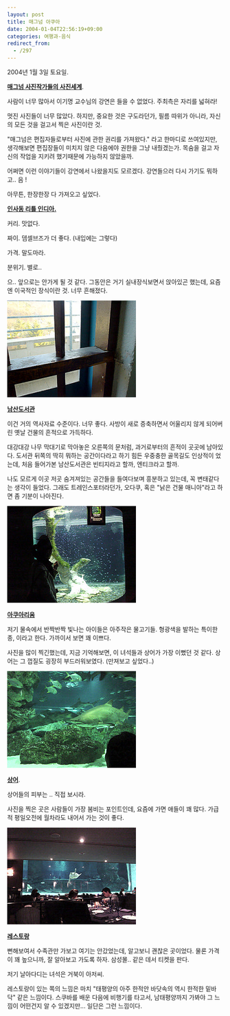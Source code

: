 ```yaml
---
layout: post
title: 매그넘 아쿠아
date: 2004-01-04T22:56:19+09:00
categories: 여행과-음식
redirect_from:
  - /297
---
```


2004년 1월 3일 토요일.

<u><b>매그넘 사진작가들의 사진세계</b></u>.

사람이 너무 많아서 이기명 교수님의 강연은 들을 수 없었다. 주최측은 자리를 넓혀라!

멋진 사진들이 너무 많았다. 하지만, 중요한 것은 구도라던가, 필름 따위가 아니라, 자신의 모든 것을 걸고서 찍은 사진이란 것.

"매그넘은 편집자들로부터 사진에 관한 권리를 가져왔다." 라고 한마디로 쓰여있지만, 생각해보면 편집장들이 미치지 않은 다음에야 권한을 그냥 내줬겠는가. 목숨을 걸고 자신의 작업을 지키려 했기때문에 가능하지 않았을까.

어쩌면 이런 이야기들이 강연에서 나왔을지도 모르겠다. 강연들으러 다시 가기도 뭐하고.. 음 !

아무튼, 한장한장 다 가져오고 싶었다.

<u><b>인사동 리틀 인디아.</b></u>

커리. 맛없다.

짜이. 뎀셀브즈가 더 좋다. (내입에는 그렇다)

가격. 말도마라.

분위기. 별로..

으.. 앞으로는 안가게 될 것 같다. 그동안은 거기 실내장식보면서 앉아있곤 했는데, 요즘엔 이국적인 장식이란 것. 너무 흔해졌다.

![ ](/assets/media/logs_archives_DSC03005.jpg)

<u><b>남산도서관</b></u>

이건 거의 역사자료 수준이다. 너무 좋다. 사방이 새로 증축하면서 어울리지 않게 되어버린 옛날 건물의 흔적으로 가득하다.

대강대강 나무 막대기로 막아놓은 오른쪽의 문처럼, 과거로부터의 흔적이 곳곳에 남아있다. 도서관 뒤쪽의 딱히 뭐하는 공간이다라고 하기 힘든 우중충한 골목길도 인상적이 었는데, 처음 들어가본 남산도서관은 빈티지라고 할까, 엔티크라고 할까.

나도 모르게 이곳 저곳 숨겨져있는 공간들을 들여다보며 흥분하고 있는데, 꼭 변태같다는 생각이 들었다. 그래도 트레인스포터라던가, 오다쿠, 혹은 "낡은 건물 매니아"라고 하면 좀 기분이 나아진다.

![ ](/assets/media/logs_archives_DSC03021.jpg)

<u><b>아쿠아리움</b></u>

저기 물속에서 반짝반짝 빛나는 아이들은 아주작은 물고기들. 형광색을 발하는 특이한 종, 이라고 한다. 가까이서 보면 꽤 이쁘다.

사진을 많이 찍긴했는데, 지금 기억해보면, 이 녀석들과 상어가 가장 이뻤던 것 같다. 상어는 그 껍질도 굉장히 부드러워보였다. (만져보고 싶었다..)

![ ](/assets/media/logs_archives_DSC03031.jpg)

<b><u>상어</u></b>.

상어들의 피부는 .. 직접 보시라.

사진을 찍은 곳은 사람들이 가장 붐비는 포인트인데, 요즘에 가면 애들이 꽤 많다. 가급적 평일오전에 월차라도 내어서 가는 것이 좋다.

 

![ ](/assets/media/logs_archives_DSC03041.jpg)

<b><u>레스토랑</u></b>

뻔해보여서 수족관만 가보고 여기는 안갔었는데, 알고보니 괜찮은 곳이었다. 물론 가격이 꽤 높으니까, 잘 알아보고 가도록 하자. 삼성몰.. 같은 데서 티켓을 판다.

저기 날아다디는 녀석은 거북이 아저씨.

레스토랑이 있는 쪽의 느낌은 마치 "태평양의 아주 한적안 바닷속의 역시 한적한 밑바닥" 같은 느낌이다. 스쿠바를 배운 다음에 비행기를 타고서, 남태평양까지 가봐야 그 느낌이 어떤건지 알 수 있겠지만... 일단은 그런 느낌이다.
